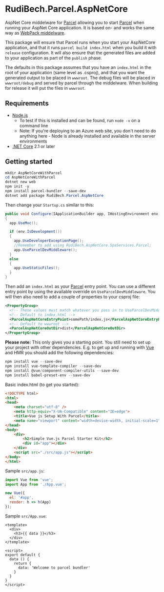 ﻿
# RudiBech.Parcel.AspNetCore

AspNet Core middelware for [Parcel](https://parceljs.org/) allowing you to start [Parcel](https://parceljs.org/) when running your AspNet Core application. It is based on- and works the same way as [WebPack middelware](https://github.com/aspnet/JavaScriptServices/tree/dev/src/Microsoft.AspNetCore.SpaServices/Webpack).

This package will ensure that Parcel runs when you start your AspNetCore application, and that it runs `parcel build index.html` when you build it with `release` configuration. It will also ensure that the generated files are added to your application as part of the `publish` phase.

The defaults in this package assumes that you have an `index.html` in the root of your application (same level as .csproj), and that you want the generated output to be placed in `wwwroot`. The debug files will be placed in `wwwroot/debug` and served by parcel through the middelware. When building for release it will put the files in `wwwroot`.

## Requirements

* [Node.js](https://nodejs.org/en/)
  * To test if this is installed and can be found, run `node -v` on a command line
  * Note: If you're deploying to an Azure web site, you don't need to do anything here - Node is already installed and available in the server environments
* [.NET Core](https://dot.net/) 2.1 or later

## Getting started

```powershell
mkdir AspNetCoreWithParcel
cd AspNetCoreWithParcel
dotnet new web
npm init -y
npm install parcel-bundler --save-dev
dotnet add package RudiBech.Parcel.AspNetCore
```
Then change your `Startup.cs` similar to this:

```c#
public void Configure(IApplicationBuilder app, IHostingEnvironment env)
{
  app.UseMvc();

  if (env.IsDevelopment())
  {
    app.UseDeveloperExceptionPage();
    //Remember to add using RudiBech.AspNetCore.SpaServices.Parcel;
    app.UseParcelDevMiddleware();
  }
  else
  {
    app.UseStaticFiles();
  }
}
```

Then add an `index.html` as your [Parcel](https://parceljs.org/) entry point. You can use a different entry point by using the available override on `UseParcelDevMiddleware`. You will then also need to add a couple of properties to your csproj file:

```xml
<PropertyGroup>
  <!-- These values must match whatever you pass in to UseParcelDevMiddleware -->
  <!-- Default to index.html -->
  <ParcelAspNetCoreEntryPoint>somePath/index.js</ParcelAspNetCoreEntryPoint>
  <!-- Default to wwwroot -->
  <ParcelAspNetCoreOutDir>dist</ParcelAspNetCoreOutDir>
</PropertyGroup>
```

**Please note:** This only gives you a starting point. You still need to set up your project with other dependencies. E.g. to get up and running with [Vue](https://vuejs.org/) and HMR you should add the following dependencies:

```powershell
npm install vue --save-dev
npm install vue-template-compiler --save-dev
npm install @vue/component-compiler-utils --save-dev
npm install babel-preset-env --save-dev
```

Basic index.html (to get you started):

```html
<!DOCTYPE html>
<html>
<head>
    <meta charset="utf-8" />
    <meta http-equiv="X-UA-Compatible" content="IE=edge">
    <title>Vue js Setup With Parcel</title>
    <meta name="viewport" content="width=device-width, initial-scale=1">
</head>
<body>
    <div>
        <h2>Simple Vue.js Parcel Starter Kit</h2>
        <div id="app"></div>
    </div>
    <script src="./src/app.js"></script>
</body>
</html>
```

Sample `src/app.js`:

```js
import Vue from 'vue';
import App from './App.vue';

new Vue({
  el: '#app',
  render: h => h(App)
});
```

Sample `src/App.vue`:

```vue
<template>
  <div>
    <h3>{{ data }}</h3>
  </div>
</template>

<script>
export default {
  data () {
    return {
      data: 'Welcome to parcel bundler'
    }
  }
}
</script>
```